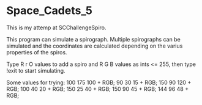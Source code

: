 # Space_Cadets_5

This is my attemp at SCChallengeSpiro.

This program can simulate a spirograph.
Multiple spirographs can be simulated and the coordinates are calculated depending on the varius properties of the spiros.

Type R r O values to add a spiro and R G B values as ints <= 255, then type !exit to start simulating.

Some values for trying:
100 175 100 + RGB;
90 30 15 + RGB;
150 90 120 + RGB;
100 40 20 + RGB;
150 25 40 + RGB;
150 90 45 + RGB;
144 96 48 + RGB;
